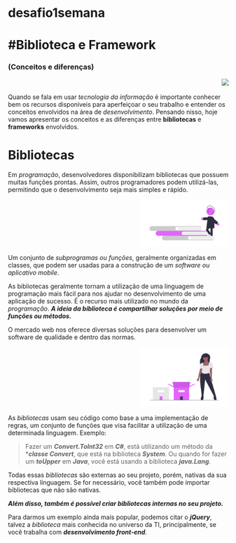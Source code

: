 # desafio1semana

# #Biblioteca e Framework 
### (Conceitos e diferenças)
<p align="right">
<img src= "https://media.giphy.com/media/26n7b7PjSOZJwVCmY/giphy.gif" width="15%">
</p>

Quando se fala em usar *tecnologia da informação* é importante conhecer bem  os recursos disponíveis para aperfeiçoar o seu trabalho e entender os conceitos envolvidos na área de *desenvolvimento*. Pensando nisso, hoje vamos apresentar os conceitos e as diferenças entre **bibliotecas** e **frameworks** envolvidos.

# **Bibliotecas**

Em *programação*, desenvolvedores disponibilizam bibliotecas que possuem muitas funções prontas. Assim, outros programadores podem utilizá-las, permitindo que o desenvolvimento seja mais simples e rápido.
<p align="right">
<img src= "img/book.png" width="40%">
</p>

Um conjunto de *subprogramas ou funções*, geralmente organizadas em classes, que podem ser usadas para a construção de um *software ou aplicativo mobile*. 

As bibliotecas geralmente tornam a utilização de uma linguagem de programação mais fácil para nos ajudar no  desenvolvimento de uma aplicação de sucesso. É o recurso mais utilizado no mundo da *programação*.
***A ideia da biblioteca é compartilhar soluções por meio de funções ou métodos.***

O mercado web nos oferece diversas soluções para desenvolver um software de qualidade e dentro das normas. 
<p align="right">
<img src= "img/caixa.png" width="40%">
</p>


As *bibliotecas* usam seu código como base a uma implementação de regras, um conjunto de funções que visa facilitar a utilização de uma determinada linguagem.
Exemplo:
>Fazer um ***Convert.ToInt32*** em ***C#***, está utilizando um método da ****classe Convert***, que está na biblioteca ***System***. 
Ou quando for fazer um ***toUpper*** em ***Java***, você está usando a biblioteca ***java.Lang***. 

Todas essas *bibliotecas* são externas ao seu projeto, porém, nativas da sua respectiva linguagem. Se for necessário, você também pode importar bibliotecas que não são nativas.

***Além disso, também é possível criar bibliotecas internas no seu projeto.***

Para darmos um exemplo ainda mais popular, podemos citar o ***jQuery***, talvez a *biblioteca* mais conhecida no universo da TI, principalmente, se você trabalha com ***desenvolvimento front-end***.

